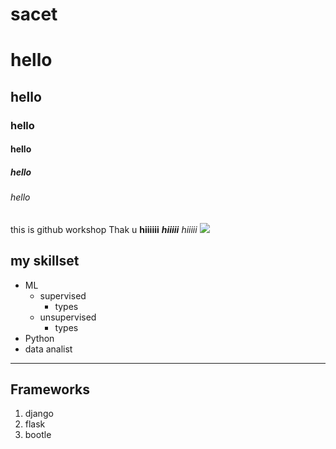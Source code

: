 # sacet
# hello
## hello
### hello
#### hello
##### hello
###### hello
this is github workshop
Thak u
**hiiiiii**
***hiiiii***
*hiiiii*
<img src='https://images.static-collegedunia.com/public/college_data/images/logos/14875776185993301382310872003822544677392n.jpg'> 

## my skillset
* ML
  - supervised
     - types
  - unsupervised
     - types
* Python
* data analist
_________
## Frameworks
1. django
2. flask
3. bootle

